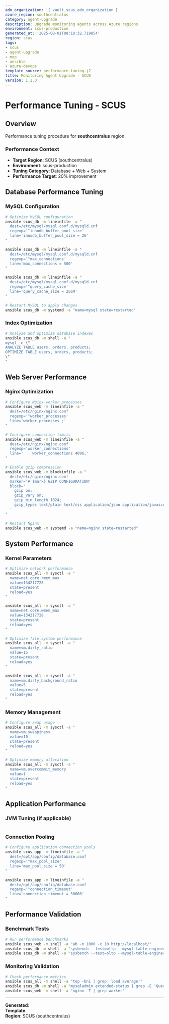 ```yaml
---
ado_organization: '{ vault_scus_ado_organization }'
azure_region: southcentralus
category: agent-upgrade
description: Upgrade monitoring agents across Azure regions
environment: scus-production
generated_at: '2025-08-01T08:18:32.719854'
region: scus
tags:
- scus
- agent-upgrade
- mop
- ansible
- azure-devops
template_source: performance-tuning.j2
title: Monitoring Agent Upgrade - SCUS
version: 1.2.0
---
```



# Performance Tuning - SCUS

## Overview

Performance tuning procedure for **southcentralus** region.

### Performance Context

- **Target Region**: SCUS (southcentralus)
- **Environment**: scus-production
- **Tuning Category**: Database + Web + System
- **Performance Target**: 20% improvement

## Database Performance Tuning

### MySQL Configuration
```bash
# Optimize MySQL configuration
ansible scus_db -m lineinfile -a "
  dest=/etc/mysql/mysql.conf.d/mysqld.cnf
  regexp='^innodb_buffer_pool_size'
  line='innodb_buffer_pool_size = 2G'
"

ansible scus_db -m lineinfile -a "
  dest=/etc/mysql/mysql.conf.d/mysqld.cnf
  regexp='^max_connections'
  line='max_connections = 500'
"

ansible scus_db -m lineinfile -a "
  dest=/etc/mysql/mysql.conf.d/mysqld.cnf
  regexp='^query_cache_size'
  line='query_cache_size = 256M'
"

# Restart MySQL to apply changes
ansible scus_db -m systemd -a "name=mysql state=restarted"
```

### Index Optimization
```bash
# Analyze and optimize database indexes
ansible scus_db -m shell -a "
mysql -e \"
ANALYZE TABLE users, orders, products;
OPTIMIZE TABLE users, orders, products;
\"
"
```

## Web Server Performance

### Nginx Optimization
```bash
# Configure Nginx worker processes
ansible scus_web -m lineinfile -a "
  dest=/etc/nginx/nginx.conf
  regexp='^worker_processes'
  line='worker_processes ;'
"

# Configure connection limits
ansible scus_web -m lineinfile -a "
  dest=/etc/nginx/nginx.conf
  regexp='worker_connections'
  line='    worker_connections 4096;'
"

# Enable gzip compression
ansible scus_web -m blockinfile -a "
  dest=/etc/nginx/nginx.conf
  marker='# {mark} GZIP CONFIGURATION'
  block='
    gzip on;
    gzip_vary on;
    gzip_min_length 1024;
    gzip_types text/plain text/css application/json application/javascript;
  '
"

# Restart Nginx
ansible scus_web -m systemd -a "name=nginx state=restarted"
```

## System Performance

### Kernel Parameters
```bash
# Optimize network performance
ansible scus_all -m sysctl -a "
  name=net.core.rmem_max
  value=134217728
  state=present
  reload=yes
"

ansible scus_all -m sysctl -a "
  name=net.core.wmem_max
  value=134217728
  state=present
  reload=yes
"

# Optimize file system performance
ansible scus_all -m sysctl -a "
  name=vm.dirty_ratio
  value=15
  state=present
  reload=yes
"

ansible scus_all -m sysctl -a "
  name=vm.dirty_background_ratio
  value=5
  state=present
  reload=yes
"
```

### Memory Management
```bash
# Configure swap usage
ansible scus_all -m sysctl -a "
  name=vm.swappiness
  value=10
  state=present
  reload=yes
"

# Optimize memory allocation
ansible scus_all -m sysctl -a "
  name=vm.overcommit_memory
  value=1
  state=present
  reload=yes
"
```

## Application Performance

### JVM Tuning (if applicable)
```bash
```

### Connection Pooling
```bash
# Configure application connection pools
ansible scus_app -m lineinfile -a "
  dest=/opt/app/config/database.conf
  regexp='^max_pool_size'
  line='max_pool_size = 50'
"

ansible scus_app -m lineinfile -a "
  dest=/opt/app/config/database.conf
  regexp='^connection_timeout'
  line='connection_timeout = 30000'
"
```

## Performance Validation

### Benchmark Tests
```bash
# Run performance benchmarks
ansible scus_web -m shell -a "ab -n 1000 -c 10 http://localhost/"
ansible scus_db -m shell -a "sysbench --test=oltp --mysql-table-engine=innodb prepare"
ansible scus_db -m shell -a "sysbench --test=oltp --mysql-table-engine=innodb run"
```

### Monitoring Validation
```bash
# Check performance metrics
ansible scus_all -m shell -a "top -bn1 | grep 'load average'"
ansible scus_db -m shell -a "mysqladmin extended-status | grep -E 'Queries|Connections'"
ansible scus_web -m shell -a "nginx -T | grep worker"
```

---

**Generated**:   
**Template**:   
**Region**: SCUS (southcentralus)